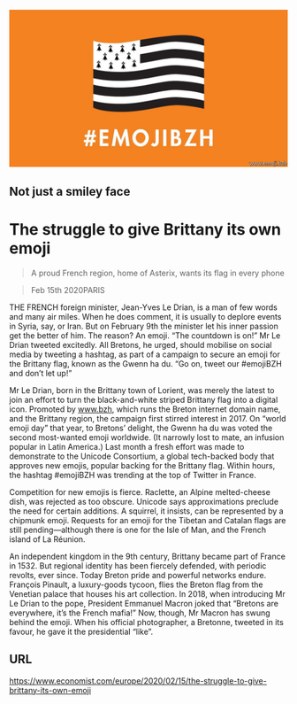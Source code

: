 ![](./images/20200222_EUP501.jpg)

## Not just a smiley face

# The struggle to give Brittany its own emoji

> A proud French region, home of Asterix, wants its flag in every phone

> Feb 15th 2020PARIS

THE FRENCH foreign minister, Jean-Yves Le Drian, is a man of few words and many air miles. When he does comment, it is usually to deplore events in Syria, say, or Iran. But on February 9th the minister let his inner passion get the better of him. The reason? An emoji. “The countdown is on!” Mr Le Drian tweeted excitedly. All Bretons, he urged, should mobilise on social media by tweeting a hashtag, as part of a campaign to secure an emoji for the Brittany flag, known as the Gwenn ha du. “Go on, tweet our #emojiBZH and don’t let up!”

Mr Le Drian, born in the Brittany town of Lorient, was merely the latest to join an effort to turn the black-and-white striped Brittany flag into a digital icon. Promoted by www.bzh, which runs the Breton internet domain name, and the Brittany region, the campaign first stirred interest in 2017. On “world emoji day” that year, to Bretons’ delight, the Gwenn ha du was voted the second most-wanted emoji worldwide. (It narrowly lost to mate, an infusion popular in Latin America.) Last month a fresh effort was made to demonstrate to the Unicode Consortium, a global tech-backed body that approves new emojis, popular backing for the Brittany flag. Within hours, the hashtag #emojiBZH was trending at the top of Twitter in France.

Competition for new emojis is fierce. Raclette, an Alpine melted-cheese dish, was rejected as too obscure. Unicode says approximations preclude the need for certain additions. A squirrel, it insists, can be represented by a chipmunk emoji. Requests for an emoji for the Tibetan and Catalan flags are still pending—although there is one for the Isle of Man, and the French island of La Réunion.

An independent kingdom in the 9th century, Brittany became part of France in 1532. But regional identity has been fiercely defended, with periodic revolts, ever since. Today Breton pride and powerful networks endure. François Pinault, a luxury-goods tycoon, flies the Breton flag from the Venetian palace that houses his art collection. In 2018, when introducing Mr Le Drian to the pope, President Emmanuel Macron joked that “Bretons are everywhere, it’s the French mafia!” Now, though, Mr Macron has swung behind the emoji. When his official photographer, a Bretonne, tweeted in its favour, he gave it the presidential “like”.

## URL

https://www.economist.com/europe/2020/02/15/the-struggle-to-give-brittany-its-own-emoji
